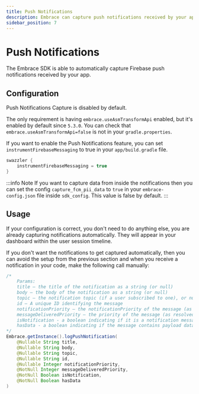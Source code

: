 ```yaml
---
title: Push Notifications
description: Embrace can capture push notifications received by your app.
sidebar_position: 7
---
```


# Push Notifications

The Embrace SDK is able to automatically capture Firebase push notifications received by your app.

## Configuration 

Push Notifications Capture is disabled by default.

The only requirement is having `embrace.useAsmTransformApi` enabled, but it's enabled by default since `5.3.0`. You can check that `embrace.useAsmTransformApi=false` is not in your `gradle.properties`.

If you want to enable the Push Notifications feature, you can set `instrumentFirebaseMessaging` to true in your `app/build.gradle` file.

```groovy
swazzler {
    instrumentFirebaseMessaging = true
}
```

:::info Note
If you want to capture data from inside the notifications then you can set the config `capture_fcm_pii_data` to `true` in your `embrace-config.json` file inside `sdk_config`. This value is false by default.
:::

## Usage

If your configuration is correct, you don't need to do anything else, you are already capturing notifications automatically. They will appear in your dashboard within the user session timeline. 

If you don't want the notifications to get captured automatically, then you can avoid the setup from the previous section and when you receive a notification in your code, make the following call manually:

```java
/*
    Params:
    title – the title of the notification as a string (or null) 
    body – the body of the notification as a string (or null) 
    topic – the notification topic (if a user subscribed to one), or null 
    id – A unique ID identifying the message 
    notificationPriority – the notificationPriority of the message (as resolved on the device)
    messageDeliveredPriority – the priority of the message (as resolved on the server)
    isNotification - a boolean indicating if it is a notification message.
    hasData - a boolean indicating if the message contains payload data.
*/
Embrace.getInstance().logPushNotification(
    @Nullable String title,
    @Nullable String body,
    @Nullable String topic,
    @Nullable String id,
    @Nullable Integer notificationPriority,
    @NotNull Integer messageDeliveredPriority,
    @NotNull Boolean isNotification,
    @NotNull Boolean hasData
)
```
